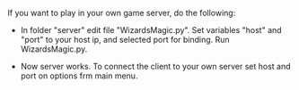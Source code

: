 If you want to play in your own game server, do the following:
  * In folder "server" edit file "WizardsMagic.py". Set variables "host" and "port" to your host ip, and selected port for binding. Run WizardsMagic.py.

  * Now server works. To connect the client to your own server set host and port on options frm main menu.